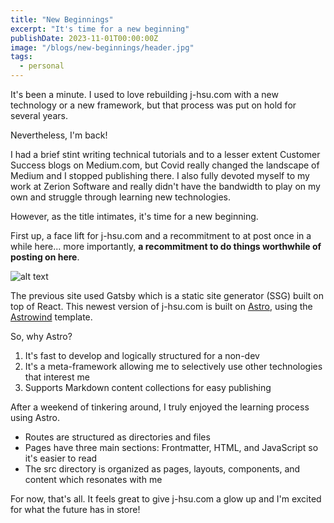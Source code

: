 ```yaml
---
title: "New Beginnings"
excerpt: "It's time for a new beginning"
publishDate: 2023-11-01T00:00:00Z
image: "/blogs/new-beginnings/header.jpg"
tags: 
  - personal
---
```


It's been a minute. I used to love rebuilding j-hsu.com with a new technology or a new framework, but that process was put on hold for several years.

Nevertheless, I'm back!

I had a brief stint writing technical tutorials and to a lesser extent Customer Success blogs on Medium.com, but Covid really changed the landscape of Medium and I stopped publishing there. I also fully devoted myself to my work at Zerion Software and really didn't have the bandwidth to play on my own and struggle through learning new technologies.

However, as the title intimates, it's time for a new beginning.

First up, a face lift for j-hsu.com and a recommitment to at post once in a while here... more importantly, **a recommitment to do things worthwhile of posting on here**.

![alt text](/blogs/new-beginnings/j-hsu-com-old.png "Title")

The previous site used Gatsby which is a static site generator (SSG) built on top of React. This newest version of j-hsu.com is built on [Astro](https://astro.build/), using the [Astrowind](https://github.com/onwidget/astrowind) template.

So, why Astro?

1. It's fast to develop and logically structured for a non-dev
2. It's a meta-framework allowing me to selectively use other technologies that interest me
3. Supports Markdown content collections for easy publishing

After a weekend of tinkering around, I truly enjoyed the learning process using Astro.

- Routes are structured as directories and files
- Pages have three main sections: Frontmatter, HTML, and JavaScript so it's easier to read
- The src directory is organized as pages, layouts, components, and content which resonates with me

For now, that's all. It feels great to give j-hsu.com a glow up and I'm excited for what the future has in store!